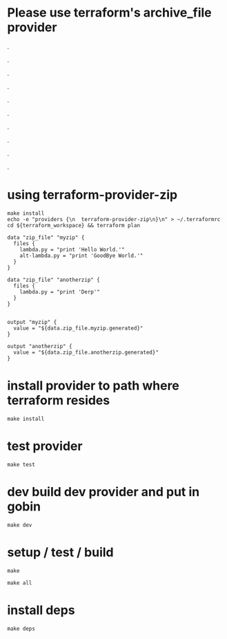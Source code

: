 # Please use terraform's archive_file provider

.

.

.

.

.

.

.

.

.

.

# using terraform-provider-zip

```
make install
echo -e "providers {\n  terraform-provider-zip\n}\n" > ~/.terraformrc
cd ${terraform_workspace} && terraform plan
```

```
data "zip_file" "myzip" {
  files {
    lambda.py = "print 'Hello World.'"
    alt-lambda.py = "print 'GoodBye World.'"
  }
}

data "zip_file" "anotherzip" {
  files {
    lambda.py = "print 'Derp'"
  }
}


output "myzip" {
  value = "${data.zip_file.myzip.generated}"
}

output "anotherzip" {
  value = "${data.zip_file.anotherzip.generated}"
}
```

# install provider to path where terraform resides

```
make install
```

# test provider

```
make test
```

# dev build dev provider and put in gobin

```
make dev
```

# setup / test / build

```
make
```

```
make all
```

# install deps

```
make deps
```
